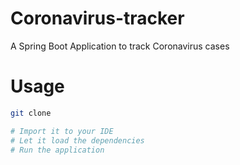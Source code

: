 # Coronavirus-tracker
A Spring Boot Application to track Coronavirus cases

# Usage
```sh
git clone

# Import it to your IDE
# Let it load the dependencies
# Run the application
```

